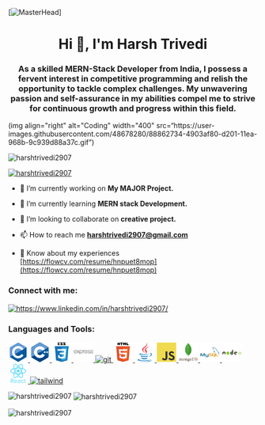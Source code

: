 [![MasterHead](https://media.licdn.com/dms/image/C4D16AQEs2-3BU41oww/profile-displaybackgroundimage-shrink_350_1400/0/1668869369022?e=1698883200&v=beta&t=smAOWTgCZ4qNgoW4xESeqyYzjVGoyklqPRLW5L8eSeY)]
<h1 align="center">Hi 👋, I'm Harsh Trivedi</h1>
<h3 align="center">As a skilled MERN-Stack Developer from India, I possess a fervent interest in competitive programming and relish the opportunity to tackle complex challenges. My unwavering passion and self-assurance in my abilities compel me to strive for continuous growth and progress within this field.</h3>
(img align="right" alt="Coding" width="400" src=“https://user-images.githubusercontent.com/48678280/88862734-4903af80-d201-11ea-968b-9c939d88a37c.gif”)


<p align="left"> <img src="https://komarev.com/ghpvc/?username=harshtrivedi2907&label=Profile%20views&color=0e75b6&style=flat" alt="harshtrivedi2907" /> </p>

<p align="left"> <a href="https://github.com/ryo-ma/github-profile-trophy"><img src="https://github-profile-trophy.vercel.app/?username=harshtrivedi2907" alt="harshtrivedi2907" /></a> </p>

- 🔭 I’m currently working on **My MAJOR Project.**

- 🌱 I’m currently learning **MERN stack Development.**

- 👯 I’m looking to collaborate on **creative project.**

- 📫 How to reach me **harshtrivedi2907@gmail.com**

- 📄 Know about my experiences [https://flowcv.com/resume/hnpuet8mop](https://flowcv.com/resume/hnpuet8mop)

<h3 align="left">Connect with me:</h3>
<p align="left">
<a href="https://linkedin.com/in/https://www.linkedin.com/in/harshtrivedi2907/" target="blank"><img align="center" src="https://raw.githubusercontent.com/rahuldkjain/github-profile-readme-generator/master/src/images/icons/Social/linked-in-alt.svg" alt="https://www.linkedin.com/in/harshtrivedi2907/" height="30" width="40" /></a>
</p>

<h3 align="left">Languages and Tools:</h3>
<p align="left"> <a href="https://www.cprogramming.com/" target="_blank" rel="noreferrer"> <img src="https://raw.githubusercontent.com/devicons/devicon/master/icons/c/c-original.svg" alt="c" width="40" height="40"/> </a> <a href="https://www.w3schools.com/cpp/" target="_blank" rel="noreferrer"> <img src="https://raw.githubusercontent.com/devicons/devicon/master/icons/cplusplus/cplusplus-original.svg" alt="cplusplus" width="40" height="40"/> </a> <a href="https://www.w3schools.com/css/" target="_blank" rel="noreferrer"> <img src="https://raw.githubusercontent.com/devicons/devicon/master/icons/css3/css3-original-wordmark.svg" alt="css3" width="40" height="40"/> </a> <a href="https://expressjs.com" target="_blank" rel="noreferrer"> <img src="https://raw.githubusercontent.com/devicons/devicon/master/icons/express/express-original-wordmark.svg" alt="express" width="40" height="40"/> </a> <a href="https://git-scm.com/" target="_blank" rel="noreferrer"> <img src="https://www.vectorlogo.zone/logos/git-scm/git-scm-icon.svg" alt="git" width="40" height="40"/> </a> <a href="https://www.w3.org/html/" target="_blank" rel="noreferrer"> <img src="https://raw.githubusercontent.com/devicons/devicon/master/icons/html5/html5-original-wordmark.svg" alt="html5" width="40" height="40"/> </a> <a href="https://www.java.com" target="_blank" rel="noreferrer"> <img src="https://raw.githubusercontent.com/devicons/devicon/master/icons/java/java-original.svg" alt="java" width="40" height="40"/> </a> <a href="https://developer.mozilla.org/en-US/docs/Web/JavaScript" target="_blank" rel="noreferrer"> <img src="https://raw.githubusercontent.com/devicons/devicon/master/icons/javascript/javascript-original.svg" alt="javascript" width="40" height="40"/> </a> <a href="https://www.mongodb.com/" target="_blank" rel="noreferrer"> <img src="https://raw.githubusercontent.com/devicons/devicon/master/icons/mongodb/mongodb-original-wordmark.svg" alt="mongodb" width="40" height="40"/> </a> <a href="https://www.mysql.com/" target="_blank" rel="noreferrer"> <img src="https://raw.githubusercontent.com/devicons/devicon/master/icons/mysql/mysql-original-wordmark.svg" alt="mysql" width="40" height="40"/> </a> <a href="https://nodejs.org" target="_blank" rel="noreferrer"> <img src="https://raw.githubusercontent.com/devicons/devicon/master/icons/nodejs/nodejs-original-wordmark.svg" alt="nodejs" width="40" height="40"/> </a> <a href="https://reactjs.org/" target="_blank" rel="noreferrer"> <img src="https://raw.githubusercontent.com/devicons/devicon/master/icons/react/react-original-wordmark.svg" alt="react" width="40" height="40"/> </a> <a href="https://tailwindcss.com/" target="_blank" rel="noreferrer"> <img src="https://www.vectorlogo.zone/logos/tailwindcss/tailwindcss-icon.svg" alt="tailwind" width="40" height="40"/> </a> </p>

<p><img align="left" src="https://github-readme-stats.vercel.app/api/top-langs?username=harshtrivedi2907&show_icons=true&locale=en&layout=compact" alt="harshtrivedi2907" /></p>

<p>&nbsp;<img align="center" src="https://github-readme-stats.vercel.app/api?username=harshtrivedi2907&show_icons=true&locale=en" alt="harshtrivedi2907" /></p>

<p><img align="center" src="https://github-readme-streak-stats.herokuapp.com/?user=harshtrivedi2907&" alt="harshtrivedi2907" /></p>

